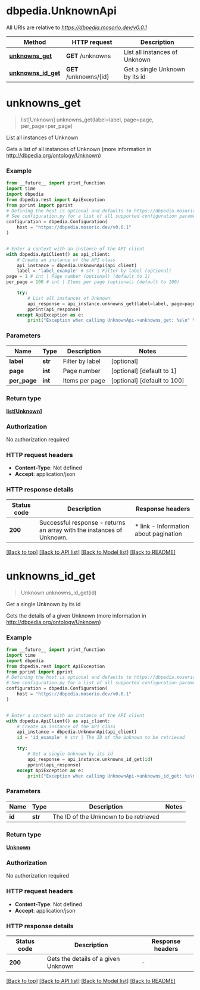 # dbpedia.UnknownApi

All URIs are relative to *https://dbpedia.mosorio.dev/v0.0.1*

Method | HTTP request | Description
------------- | ------------- | -------------
[**unknowns_get**](UnknownApi.md#unknowns_get) | **GET** /unknowns | List all instances of Unknown
[**unknowns_id_get**](UnknownApi.md#unknowns_id_get) | **GET** /unknowns/{id} | Get a single Unknown by its id


# **unknowns_get**
> list[Unknown] unknowns_get(label=label, page=page, per_page=per_page)

List all instances of Unknown

Gets a list of all instances of Unknown (more information in http://dbpedia.org/ontology/Unknown)

### Example

```python
from __future__ import print_function
import time
import dbpedia
from dbpedia.rest import ApiException
from pprint import pprint
# Defining the host is optional and defaults to https://dbpedia.mosorio.dev/v0.0.1
# See configuration.py for a list of all supported configuration parameters.
configuration = dbpedia.Configuration(
    host = "https://dbpedia.mosorio.dev/v0.0.1"
)


# Enter a context with an instance of the API client
with dbpedia.ApiClient() as api_client:
    # Create an instance of the API class
    api_instance = dbpedia.UnknownApi(api_client)
    label = 'label_example' # str | Filter by label (optional)
page = 1 # int | Page number (optional) (default to 1)
per_page = 100 # int | Items per page (optional) (default to 100)

    try:
        # List all instances of Unknown
        api_response = api_instance.unknowns_get(label=label, page=page, per_page=per_page)
        pprint(api_response)
    except ApiException as e:
        print("Exception when calling UnknownApi->unknowns_get: %s\n" % e)
```

### Parameters

Name | Type | Description  | Notes
------------- | ------------- | ------------- | -------------
 **label** | **str**| Filter by label | [optional] 
 **page** | **int**| Page number | [optional] [default to 1]
 **per_page** | **int**| Items per page | [optional] [default to 100]

### Return type

[**list[Unknown]**](Unknown.md)

### Authorization

No authorization required

### HTTP request headers

 - **Content-Type**: Not defined
 - **Accept**: application/json

### HTTP response details
| Status code | Description | Response headers |
|-------------|-------------|------------------|
**200** | Successful response - returns an array with the instances of Unknown. |  * link - Information about pagination <br>  |

[[Back to top]](#) [[Back to API list]](../README.md#documentation-for-api-endpoints) [[Back to Model list]](../README.md#documentation-for-models) [[Back to README]](../README.md)

# **unknowns_id_get**
> Unknown unknowns_id_get(id)

Get a single Unknown by its id

Gets the details of a given Unknown (more information in http://dbpedia.org/ontology/Unknown)

### Example

```python
from __future__ import print_function
import time
import dbpedia
from dbpedia.rest import ApiException
from pprint import pprint
# Defining the host is optional and defaults to https://dbpedia.mosorio.dev/v0.0.1
# See configuration.py for a list of all supported configuration parameters.
configuration = dbpedia.Configuration(
    host = "https://dbpedia.mosorio.dev/v0.0.1"
)


# Enter a context with an instance of the API client
with dbpedia.ApiClient() as api_client:
    # Create an instance of the API class
    api_instance = dbpedia.UnknownApi(api_client)
    id = 'id_example' # str | The ID of the Unknown to be retrieved

    try:
        # Get a single Unknown by its id
        api_response = api_instance.unknowns_id_get(id)
        pprint(api_response)
    except ApiException as e:
        print("Exception when calling UnknownApi->unknowns_id_get: %s\n" % e)
```

### Parameters

Name | Type | Description  | Notes
------------- | ------------- | ------------- | -------------
 **id** | **str**| The ID of the Unknown to be retrieved | 

### Return type

[**Unknown**](Unknown.md)

### Authorization

No authorization required

### HTTP request headers

 - **Content-Type**: Not defined
 - **Accept**: application/json

### HTTP response details
| Status code | Description | Response headers |
|-------------|-------------|------------------|
**200** | Gets the details of a given Unknown |  -  |

[[Back to top]](#) [[Back to API list]](../README.md#documentation-for-api-endpoints) [[Back to Model list]](../README.md#documentation-for-models) [[Back to README]](../README.md)

